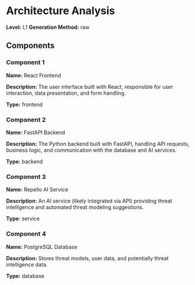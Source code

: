 # Architecture Analysis

**Level:** L1
**Generation Method:** raw

## Components

### Component 1

**Name:** React Frontend

**Description:** The user interface built with React, responsible for user interaction, data presentation, and form handling.

**Type:** frontend

### Component 2

**Name:** FastAPI Backend

**Description:** The Python backend built with FastAPI, handling API requests, business logic, and communication with the database and AI services.

**Type:** backend

### Component 3

**Name:** Repello AI Service

**Description:** An AI service (likely integrated via API) providing threat intelligence and automated threat modeling suggestions.

**Type:** service

### Component 4

**Name:** PostgreSQL Database

**Description:** Stores threat models, user data, and potentially threat intelligence data.

**Type:** database

